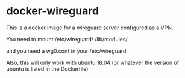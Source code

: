 # docker-wireguard
This is a docker image for a wireguard server configured as a VPN.

You need to mount
/etc/wireguard/
/lib/modules/

and you need a wg0.conf in your /etc/wireguard.

Also, this will only work with ubuntu 18.04 (or whatever the version of ubuntu is listed in the Dockerfile)
